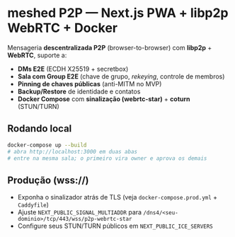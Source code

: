 # meshed P2P — Next.js PWA + libp2p WebRTC + Docker

Mensageria **descentralizada P2P** (browser-to-browser) com **libp2p** + **WebRTC**, suporte a:
- **DMs E2E** (ECDH X25519 + secretbox)
- **Sala com Group E2E** (chave de grupo, *rekeying*, controle de membros)
- **Pinning de chaves públicas** (anti-MITM no MVP)
- **Backup/Restore** de identidade e contatos
- **Docker Compose** com **sinalização (webrtc-star)** + **coturn** (STUN/TURN)

## Rodando local
```bash
docker-compose up --build
# abra http://localhost:3000 em duas abas
# entre na mesma sala; o primeiro vira owner e aprova os demais
```

## Produção (wss://)
- Exponha o sinalizador atrás de TLS (veja `docker-compose.prod.yml` + `Caddyfile`)
- Ajuste `NEXT_PUBLIC_SIGNAL_MULTIADDR` para `/dns4/<seu-dominio>/tcp/443/wss/p2p-webrtc-star`
- Configure seus STUN/TURN públicos em `NEXT_PUBLIC_ICE_SERVERS`
